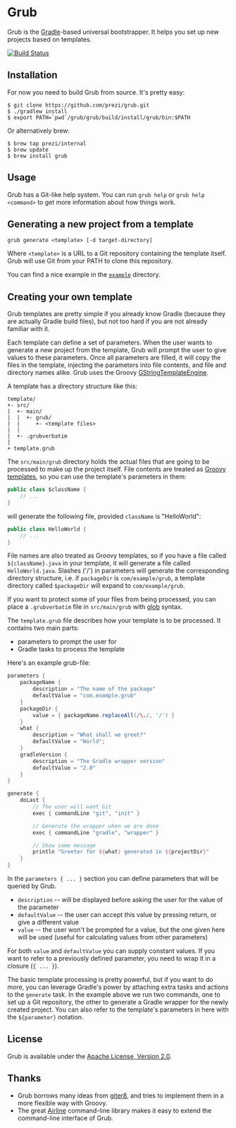 Grub
====

Grub is the [Gradle](http://gradle.org)-based universal bootstrapper. It helps you set up new projects based on templates.

[![Build Status](https://travis-ci.org/prezi/grub.svg?branch=master)](https://travis-ci.org/prezi/grub)

## Installation

For now you need to build Grub from source. It's pretty easy:

```text
$ git clone https://github.com/prezi/grub.git
$ ./gradlew install
$ export PATH=`pwd`/grub/grub/build/install/grub/bin:$PATH
```
Or alternatively brew:

```text
$ brew tap prezi/internal
$ brew update
$ brew install grub
```


## Usage

Grub has a Git-like help system. You can run `grub help` or `grub help <command>` to get more information about how things work.

## Generating a new project from a template

	grub generate <template> [-d target-directory]

Where `<template>` is a URL to a Git repository containing the template itself. Grub will use Git from your PATH to clone this repository.

You can find a nice example in the [`example`](example) directory.


## Creating your own template

Grub templates are pretty simple if you already know Gradle (because they are actually Gradle build files), but not too hard if you are not already familiar with it.

Each template can define a set of parameters. When the user wants to generate a new project from the template, Grub will prompt the user to give values to these parameters. Once all parameters are filled, it will copy the files in the template, injecting the parameters into file contents, and file and directory names alike. Grub uses the Groovy [GStringTemplateEngine](http://groovy.codehaus.org/Groovy+Templates#GroovyTemplates-GStringTemplateEngine).

A template has a directory structure like this:

```text
template/
+- src/
|  +- main/
|  |  +- grub/
|  |     +- <template files>
|  |
|  +- .grubverbatim
|
+ template.grub
```

The `src/main/grub` directory holds the actual files that are going to be processed to make up the project itself. File contents are treated as [Groovy templates](http://groovy.codehaus.org/Groovy+Templates#GroovyTemplates-GStringTemplateEngine), so you can use the template's parameters in them:

```java
public class $className {
	// ...
}
```

will generate the following file, provided `className` is "HelloWorld":

```java
public class HelloWorld {
	// ...
}
```

File names are also treated as Groovy templates, so if you have a file called `${className}.java` in your template, it will generate a file called `HelloWorld.java`. Slashes ('/') in parameters will generate the corresponding directory structure, i.e. if `packageDir` is `com/example/grub`, a template directory called `$packageDir` will expand to `com/example/grub`.

If you want to protect some of your files from being processed, you can place a `.grubverbatim` file in `src/main/grub` with [glob](http://unixhelp.ed.ac.uk/CGI/man-cgi?glob+7) syntax. 

The `template.grub` file describes how your template is to be processed. It contains two main parts:

* parameters to prompt the user for
* Gradle tasks to process the template

Here's an example grub-file:

```groovy
parameters {
	packageName {
		description = "The name of the package"
		defaultValue = "com.example.grub"
	}
	packageDir {
		value = { packageName.replaceAll(/\./, '/') }
	}
	what {
		description = "What shall we greet?"
		defaultValue = "World";
	}
	gradleVersion {
		description = "The Gradle wrapper version"
		defaultValue = "2.0"
	}
}

generate {
	doLast {
		// The user will want Git
		exec { commandLine "git", "init" }

		// Generate the wrapper when we are done
		exec { commandLine "gradle", "wrapper" }

		// Show some message
		println "Greeter for ${what} generated in ${projectDir}"
	}
}
```

In the `parameters { ... }` section you can define parameters that will be queried by Grub.

* `description` -- will be displayed before asking the user for the value of the parameter
* `defaultValue` -- the user can accept this value by pressing return, or give a different value
* `value` -- the user won't be prompted for a value, but the one given here will be used (useful for calculating values from other parameters)

For both `value` and `defaultValue` you can supply constant values. If you want to refer to a previously defined parameter, you need to wrap it in a closure (`{ ... }`).

The basic template processing is pretty powerful, but if you want to do more, you can leverage Gradle's power by attaching extra tasks and actions to the `generate` task. In the example above we run two commands, one to set up a Git repository, the other to generate a Gradle wrapper for the newly created project. You can also refer to the template's parameters in here with the `${parameter}` notation.

## License

Grub is available under the [Apache License, Version 2.0](http://www.apache.org/licenses/LICENSE-2.0.html).

## Thanks

* Grub borrows many ideas from [giter8](https://github.com/n8han/giter8), and tries to implement them in a more flexible way with Groovy.
* The great [Airline](https://github.com/airlift/airline) command-line library makes it easy to extend the command-line interface of Grub.
